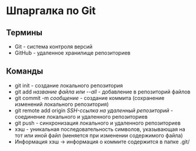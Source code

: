 # Шпаргалка по Git
## Термины
- Git - система контроля версий
- GitHub - удаленное хранилище репозиториев
## Команды
- git init - создание локального репозитория
- git add *название файла или --all* - добавление в репозиторий файлов
- git commit -m *сообщение* - создание коммита (сохранение изменений локального репозитория)
- git remote add origin *SSH-ссылка на удаленный репозиторий* - соединение локального и удаленного репозиториев
- git push - синхронизация локального и удаленного репозиториев
- хэш - уникальная последовательность символов, указывающая на тот или иной файл (меняется при изменении содержимого файла)
- Информация хэш -> информация о коммите содержится в папке .git/
